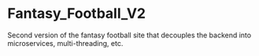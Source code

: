 # Fantasy_Football_V2
 Second version of the fantasy football site that decouples the backend into microservices, multi-threading, etc.

